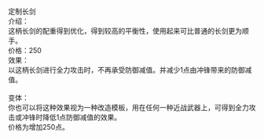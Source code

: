 <title>定制长剑</title>
<meta name="GENERATOR" content="WinCHM">
<meta http-equiv="Content-Type" content="text/html; charset=gb2312">
<br>定制长剑
<br>介绍：
<br>       这柄长剑的配重得到优化，得到较高的平衡性，使用起来可比普通的长剑更为顺手。
<br>价格：250
<br>效果：
<br>       以这柄长剑进行全力攻击时，不再承受防御减值。并减少1点由冲锋带来的防御减值。
<br>       
<br>变体：
<br>       你也可以将这种效果视为一种改造模板，用在任何一种近战武器上，可得到全力攻击或冲锋时降低1点防御减值的效果。
<br>      价格为增加250点。